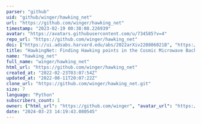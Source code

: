 ```yaml
---
parser: "github"
uid: "github/winger/hawking_net"
url: "https://github.com/winger/hawking_net"
timestamp: "2023-02-19 00:38:08.226939"
avatar: "https://avatars.githubusercontent.com/u/734585?v=4"
repo_url: "https://github.com/winger/hawking_net"
doi: ["https://ui.adsabs.harvard.edu/abs/2022arXiv220806021B", "https://ui.adsabs.harvard.edu/abs/2023ascl.soft02008B/abstract"]
title: "HawkingNet: Finding Hawking points in the Cosmic Microwave Background"
name: "hawking_net"
full_name: "winger/hawking_net"
html_url: "https://github.com/winger/hawking_net"
created_at: "2022-02-23T03:07:54Z"
updated_at: "2022-08-11T20:07:22Z"
clone_url: "https://github.com/winger/hawking_net.git"
size: 7
language: "Python"
subscribers_count: 1
owner: {"html_url": "https://github.com/winger", "avatar_url": "https://avatars.githubusercontent.com/u/734585?v=4", "login": "winger", "type": "User"}
date: "2024-03-23 14:19:43.080545"
---
```


